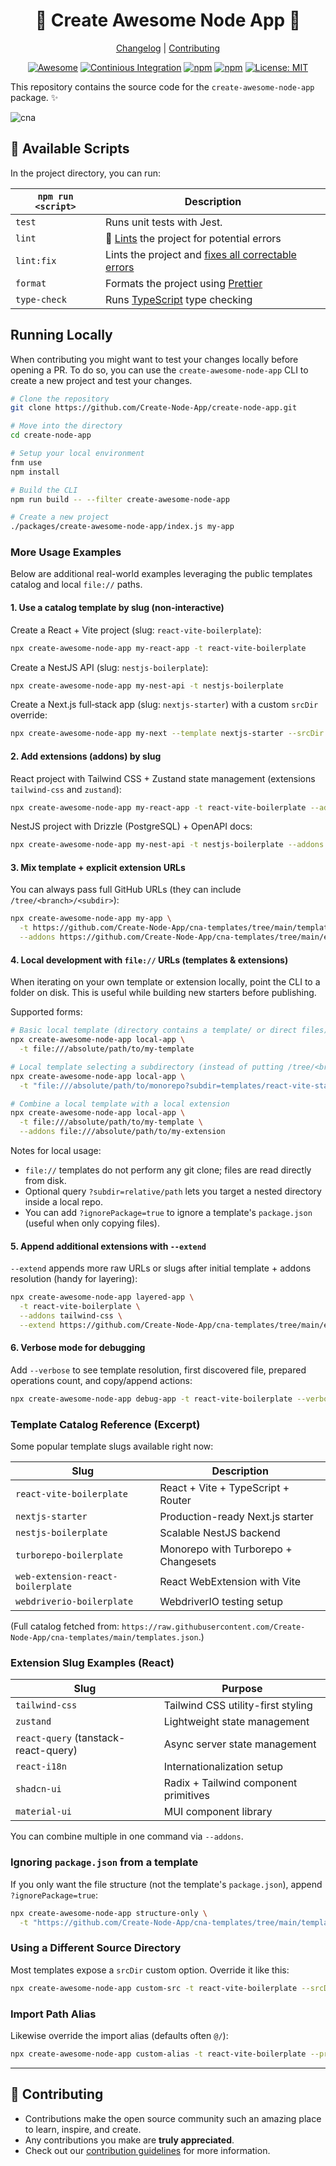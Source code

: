 <!--lint disable double-link awesome-heading awesome-git-repo-age awesome-toc-->

<div align="center">
<h1>🌟 Create Awesome Node App 🚀</h1>

[Changelog](./packages/create-awesome-node-app/CHANGELOG.md) |
[Contributing](./CONTRIBUTING.md)

</div>
<div align="center">

[![Awesome](https://awesome.re/mentioned-badge.svg)](https://github.com/vitejs/awesome-vite#get-started)
[![Continious Integration][cibadge]][ciurl]
[![npm][npmversion]][npmurl]
[![npm][npmdownloads]][npmurl]
[![License: MIT][licensebadge]][licenseurl]

</div>

This repository contains the source code for the `create-awesome-node-app` package. ✨

![cna](https://user-images.githubusercontent.com/17727170/229553510-49d0d46f-11ac-4b07-acf3-8db8ce7959ec.gif)

## 🚀 Available Scripts

In the project directory, you can run:

| `npm run <script>` | Description                                                                                                             |
| ------------------ | ----------------------------------------------------------------------------------------------------------------------- |
| `test`             | Runs unit tests with Jest.                                                                                              |
| `lint`             | 🚦 [Lints](http://stackoverflow.com/questions/8503559/what-is-linting) the project for potential errors                 |
| `lint:fix`         | Lints the project and [fixes all correctable errors](http://eslint.org/docs/user-guide/command-line-interface.html#fix) |
| `format`           | Formats the project using [Prettier](https://prettier.io/)                                                              |
| `type-check`       | Runs [TypeScript](https://www.typescriptlang.org/) type checking                                                        |

## Running Locally

When contributing you might want to test your changes locally before opening a PR. To do so, you can use the `create-awesome-node-app` CLI to create a new project and test your changes.

```sh
# Clone the repository
git clone https://github.com/Create-Node-App/create-node-app.git

# Move into the directory
cd create-node-app

# Setup your local environment
fnm use
npm install

# Build the CLI
npm run build -- --filter create-awesome-node-app

# Create a new project
./packages/create-awesome-node-app/index.js my-app
```

### More Usage Examples

Below are additional real-world examples leveraging the public templates catalog and local `file://` paths.

#### 1. Use a catalog template by slug (non-interactive)

Create a React + Vite project (slug: `react-vite-boilerplate`):

```sh
npx create-awesome-node-app my-react-app -t react-vite-boilerplate
```

Create a NestJS API (slug: `nestjs-boilerplate`):

```sh
npx create-awesome-node-app my-nest-api -t nestjs-boilerplate
```

Create a Next.js full‑stack app (slug: `nextjs-starter`) with a custom `srcDir` override:

```sh
npx create-awesome-node-app my-next --template nextjs-starter --srcDir app
```

#### 2. Add extensions (addons) by slug

React project with Tailwind CSS + Zustand state management (extensions `tailwind-css` and `zustand`):

```sh
npx create-awesome-node-app my-react-app -t react-vite-boilerplate --addons tailwind-css zustand
```

NestJS project with Drizzle (PostgreSQL) + OpenAPI docs:

```sh
npx create-awesome-node-app my-nest-api -t nestjs-boilerplate --addons drizzle-orm-postgresql openapi
```

#### 3. Mix template + explicit extension URLs

You can always pass full GitHub URLs (they can include `/tree/<branch>/<subdir>`):

```sh
npx create-awesome-node-app my-app \
  -t https://github.com/Create-Node-App/cna-templates/tree/main/templates/react-vite-starter \
  --addons https://github.com/Create-Node-App/cna-templates/tree/main/extensions/react-query
```

#### 4. Local development with `file://` URLs (templates & extensions)

When iterating on your own template or extension locally, point the CLI to a folder on disk. This is useful while building new starters before publishing.

Supported forms:

```sh
# Basic local template (directory contains a template/ or direct files)
npx create-awesome-node-app local-app \
  -t file:///absolute/path/to/my-template

# Local template selecting a subdirectory (instead of putting /tree/<branch>/<subdir>)
npx create-awesome-node-app local-app \
  -t "file:///absolute/path/to/monorepo?subdir=templates/react-vite-starter"

# Combine a local template with a local extension
npx create-awesome-node-app local-app \
  -t file:///absolute/path/to/my-template \
  --addons file:///absolute/path/to/my-extension
```

Notes for local usage:

- `file://` templates do not perform any git clone; files are read directly from disk.
- Optional query `?subdir=relative/path` lets you target a nested directory inside a local repo.
- You can add `?ignorePackage=true` to ignore a template's `package.json` (useful when only copying files).

#### 5. Append additional extensions with `--extend`

`--extend` appends more raw URLs or slugs after initial template + addons resolution (handy for layering):

```sh
npx create-awesome-node-app layered-app \
  -t react-vite-boilerplate \
  --addons tailwind-css \
  --extend https://github.com/Create-Node-App/cna-templates/tree/main/extensions/react-hook-form
```

#### 6. Verbose mode for debugging

Add `--verbose` to see template resolution, first discovered file, prepared operations count, and copy/append actions:

```sh
npx create-awesome-node-app debug-app -t react-vite-boilerplate --verbose
```

### Template Catalog Reference (Excerpt)

Some popular template slugs available right now:

| Slug                              | Description                          |
| --------------------------------- | ------------------------------------ |
| `react-vite-boilerplate`          | React + Vite + TypeScript + Router   |
| `nextjs-starter`                  | Production-ready Next.js starter     |
| `nestjs-boilerplate`              | Scalable NestJS backend              |
| `turborepo-boilerplate`           | Monorepo with Turborepo + Changesets |
| `web-extension-react-boilerplate` | React WebExtension with Vite         |
| `webdriverio-boilerplate`         | WebdriverIO testing setup            |

(Full catalog fetched from: `https://raw.githubusercontent.com/Create-Node-App/cna-templates/main/templates.json`.)

### Extension Slug Examples (React)

| Slug                                 | Purpose                               |
| ------------------------------------ | ------------------------------------- |
| `tailwind-css`                       | Tailwind CSS utility-first styling    |
| `zustand`                            | Lightweight state management          |
| `react-query` (tanstack-react-query) | Async server state management         |
| `react-i18n`                         | Internationalization setup            |
| `shadcn-ui`                          | Radix + Tailwind component primitives |
| `material-ui`                        | MUI component library                 |

You can combine multiple in one command via `--addons`.

### Ignoring `package.json` from a template

If you only want the file structure (not the template's `package.json`), append `?ignorePackage=true`:

```sh
npx create-awesome-node-app structure-only \
  -t "https://github.com/Create-Node-App/cna-templates/tree/main/templates/react-vite-starter?ignorePackage=true"
```

### Using a Different Source Directory

Most templates expose a `srcDir` custom option. Override it like this:

```sh
npx create-awesome-node-app custom-src -t react-vite-boilerplate --srcDir app
```

### Import Path Alias

Likewise override the import alias (defaults often `@/`):

```sh
npx create-awesome-node-app custom-alias -t react-vite-boilerplate --projectImportPath "~/"
```

---

## 🤝 Contributing

- Contributions make the open source community such an amazing place to learn, inspire, and create.
- Any contributions you make are **truly appreciated**.
- Check out our [contribution guidelines](./CONTRIBUTING.md) for more information.

[cibadge]: https://github.com/Create-Node-App/create-node-app/actions/workflows/ci.yml/badge.svg
[npmversion]: https://img.shields.io/npm/v/create-awesome-node-app.svg?maxAge=2592000?style=plastic
[npmdownloads]: https://img.shields.io/npm/dm/create-awesome-node-app.svg?maxAge=2592000?style=plastic
[licensebadge]: https://img.shields.io/badge/License-MIT-blue.svg
[ciurl]: https://github.com/Create-Node-App/create-node-app/actions/workflows/ci.yml
[npmurl]: https://www.npmjs.com/package/create-awesome-node-app
[licenseurl]: https://github.com/Create-Node-App/create-node-app/blob/main/LICENSE
